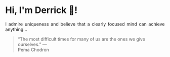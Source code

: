 # Hi, I'm Derrick 👋!
<p align="justify">I admire uniqueness and believe that a clearly focused mind can achieve anything...</p> 
<!-- #quote-start -->
<blockquote>&ldquo;The most difficult times for many of us are the ones we give ourselves.&rdquo; &mdash; <footer>Pema Chodron</footer></blockquote>
<!-- #quote-end -->
